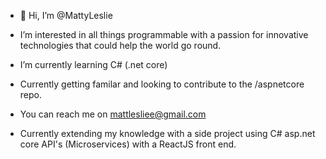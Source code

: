 - 👋 Hi, I’m @MattyLeslie
-  I’m interested in all things programmable with a passion for innovative technologies that could help the world go round.
-  I’m currently learning C# (.net core)
-  Currently getting familar and looking to contribute to the /aspnetcore repo.
-  You can reach me on mattlesliee@gmail.com

- Currently extending my knowledge with a side project using C# asp.net core API's (Microservices) with a ReactJS front end.

<!---
MattyLeslie/MattyLeslie is a ✨ special ✨ repository because its `README.md` (this file) appears on your GitHub profile.
You can click the Preview link to take a look at your changes.
--->

